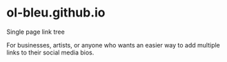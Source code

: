 # ol-bleu.github.io
Single page link tree

For businesses, artists, or anyone who wants an easier way to add multiple links to their social media bios.
